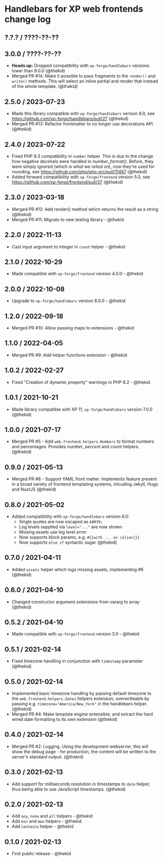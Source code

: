 Handlebars for XP web frontends change log
==========================================

## ?.?.? / ????-??-??

## 3.0.0 / ????-??-??

* **Heads up:** Dropped compatibility with `xp-forge/handlebars` versions
  lower than 9.0.0
  (@thekid)
* Merged PR #14: Make it possible to pass fragments to the `render()` and
  `write()` methods. This will select an inline partial and render that
  instead of the whole template.
  (@thekid)

## 2.5.0 / 2023-07-23

* Made this library compatible with `xp-forge/handlebars` version 9.0,
  see https://github.com/xp-forge/handlebars/pull/27
  (@thekid)
* Merged PR #13: Refactor frontmatter to no longer use decorations API
  (@thekid)

## 2.4.0 / 2023-07-22

* Fixed PHP 8.3 compatibility in `number` helper. This is due to the
  change how negative decimals were handled in *number_format()*. Before,
  they were simply ignored (*which is what we relied on*), now they're
  used for rounding, see https://github.com/php/php-src/pull/11487
  (@thekid)
* Added forward compatibility with `xp-forge/frontend` version 5.0, see
  https://github.com/xp-forge/frontend/pull/37
  (@thekid)

## 2.3.0 / 2023-03-18

* Merged PR #12: Add render() method which returns the result as a string
  (@thekid)
* Merged PR #11: Migrate to new testing library - @thekid

## 2.2.0 / 2022-11-13

* Cast input argument to integer in `count` helper - @thekid

## 2.1.0 / 2022-10-29

* Made compatible with `xp-forge/frontend` version 4.0.0 - @thekid

## 2.0.0 / 2022-10-08

* Upgrade to `xp-forge/handlebars` version 8.0.0 - @thekid

## 1.2.0 / 2022-09-18

* Merged PR #10: Allow passing maps to extensions - @thekid

## 1.1.0 / 2022-04-05

* Merged PR #9: Add helper functions extension - @thekid

## 1.0.2 / 2022-02-27

* Fixed "Creation of dynamic property" warnings in PHP 8.2 - @thekid

## 1.0.1 / 2021-10-21

* Made library compatible with XP 11, `xp-forge/handlebars` version
  7.0.0
  (@thekid)

## 1.0.0 / 2021-07-17

* Merged PR #5 - Add `web.frontend.helpers.Numbers` to format numbers
  and percentages. Provides *number*, *percent* and *count* helpers.
  (@thekid)

## 0.9.0 / 2021-05-13

* Merged PR #8 - Support YAML front matter. Implements feature present
  in a broad variety of frontend templating systems, inlcuding Jekyll,
  Hugo and NuxtJS
  (@thekid)

## 0.8.0 / 2021-05-02

* Added compatibility with `xp-forge/handlebars` version 6.0:
  - Single quotes are now escaped as `&#039;`
  - Log levels supplied via `level="..."` are now shown
  - Missing assets use log level *error*
  - Now supports block params, e.g. `#{{with ... as |alias|}}`
  - Now supports `else if` syntactic sugar
  (@thekid)

## 0.7.0 / 2021-04-11

* Added `assets` helper which logs missing assets, implementing #6
  (@thekid)

## 0.6.0 / 2021-04-10

* Changed constructor argument *extensions* from vararg to array
  (@thekid)

## 0.5.2 / 2021-04-10

* Made compatible with `xp-forge/frontend` version 3.0 - @thekid

## 0.5.1 / 2021-02-14

* Fixed timezone handling in conjunction with `timestamp` parameter
  (@thekid)

## 0.5.0 / 2021-02-14

* Implemented basic timezone handling by passing default timezone to
  the `web.frontend.helpers.Dates` helpers extension, overwriteable by
  passing e.g. `timezone="America/New_York"` in the handlebars helper.
  (@thekid)
* Merged PR #4: Make template engine extensible; and extract the hard
  wired date formatting to its own extension
  (@thekid)

## 0.4.0 / 2021-02-14

* Merged PR #2: Logging. Using the development webserver, this will show
  the debug page - for production, the content will be written to the
  server's standard output.
  (@thekid)

## 0.3.0 / 2021-02-13

* Add support for milliseconds resolution in timestamps to `date` helper,
  thus being able to use JavaScript timestamps.
  (@thekid)

## 0.2.0 / 2021-02-13

* Add `any`, `none` and `all` helpers - @thekid
* Add `min` and `max` helpers - @thekid
* Add `contains` helper - @thekid

## 0.1.0 / 2021-02-13

* First public release - @thekid
